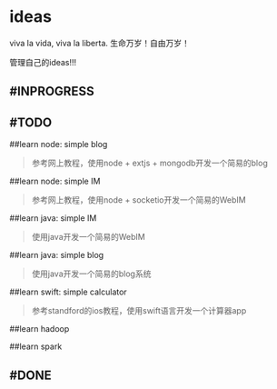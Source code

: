 # ideas

viva la vida, viva la liberta. 生命万岁！自由万岁！

管理自己的ideas!!!


#INPROGRESS
---



#TODO
----

##learn node: simple blog
> 参考网上教程，使用node + extjs + mongodb开发一个简易的blog


##learn node: simple IM
> 参考网上教程，使用node + socketio开发一个简易的WebIM

##learn java: simple IM
> 使用java开发一个简易的WebIM

##learn java: simple blog
> 使用java开发一个简易的blog系统

##learn swift: simple calculator
> 参考standford的ios教程，使用swift语言开发一个计算器app

##learn hadoop

##learn spark




#DONE
----

